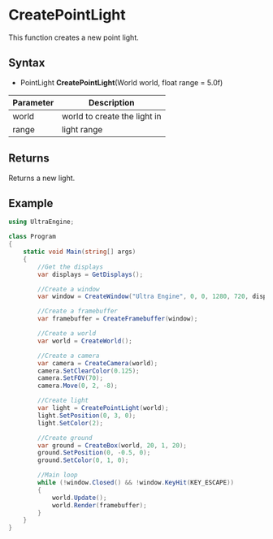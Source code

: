 # CreatePointLight

This function creates a new point light.

## Syntax

- PointLight **CreatePointLight**(World world, float range = 5.0f)

| Parameter | Description |
|---|---|
| world | world to create the light in |
| range | light range |

## Returns

Returns a new light.

## Example

```csharp
using UltraEngine;

class Program
{
    static void Main(string[] args)
    {
        //Get the displays
        var displays = GetDisplays();

        //Create a window
        var window = CreateWindow("Ultra Engine", 0, 0, 1280, 720, displays[0], WINDOW_CENTER | WINDOW_TITLEBAR);

        //Create a framebuffer
        var framebuffer = CreateFramebuffer(window);

        //Create a world
        var world = CreateWorld();

        //Create a camera
        var camera = CreateCamera(world);
        camera.SetClearColor(0.125);
        camera.SetFOV(70);
        camera.Move(0, 2, -8);

        //Create light
        var light = CreatePointLight(world);
        light.SetPosition(0, 3, 0);
        light.SetColor(2);

        //Create ground
        var ground = CreateBox(world, 20, 1, 20);
        ground.SetPosition(0, -0.5, 0);
        ground.SetColor(0, 1, 0);

        //Main loop
        while (!window.Closed() && !window.KeyHit(KEY_ESCAPE))
        {
            world.Update();
            world.Render(framebuffer);
        }
    }
}
```